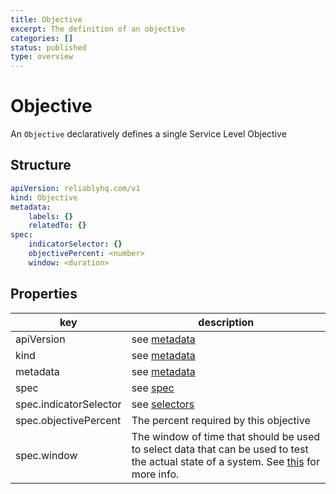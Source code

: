 ```yaml
---
title: Objective
excerpt: The definition of an objective
categories: []
status: published
type: overview
---
```

# Objective

An `Objective` declaratively defines a single Service Level Objective

## Structure

```yaml
apiVersion: reliablyhq.com/v1
kind: Objective
metadata:
    labels: {}
    relatedTo: {}
spec:
    indicatorSelector: {}
    objectivePercent: <number>
    window: <duration>
```

## Properties
| key | description |
|---|---|
| apiVersion | see [metadata](./index.md/#apiVersion) |
| kind | see [metadata](./index.md/#kind) |
| metadata | see [metadata](./inex.md/#metadata) |
| spec | see [spec](./index.md/#spec) |
| spec.indicatorSelector | see [selectors](./index.md/#selectors) |
| spec.objectivePercent | The percent required by this objective |
| spec.window | The window of time that should be used to select data that can be used to test the actual state of a system. See [this](https://pkg.go.dev/time#ParseDuration) for more info. |